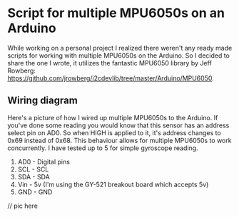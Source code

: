 # Script for multiple MPU6050s on an Arduino
While working on a personal project I realized there weren't any ready made scripts for working with multiple MPU6050s on the Arduino. So I decided to share the one I wrote, it utilizes the fantastic MPU6050 library by Jeff Rowberg: https://github.com/jrowberg/i2cdevlib/tree/master/Arduino/MPU6050.  

## Wiring diagram
Here's a picture of how I wired up multiple MPU6050s to the Arduino. If you've done some reading you would know that this sensor has an address select pin on AD0. So when HIGH is applied to it, it's address changes to 0x69 instead of 0x68. This behaviour allows for multiple MPU6050s to work concurrently. I have tested up to 5 for simple gyroscope reading.  
1. AD0 - Digital pins
1. SCL - SCL
1. SDA - SDA
1. Vin - 5v (I'm using the GY-521 breakout board which accepts 5v)
1. GND - GND

// pic here


